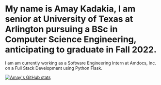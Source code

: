 # My name is Amay Kadakia, I am senior at University of Texas at Arlington pursuing a BSc in Computer Science Engineering, anticipating to graduate in Fall 2022.
I am am currently working as a Software Engineering Intern at Amdocs, Inc. on a Full Stack Development using Python Flask. 

[![Amay's GitHub stats](https://github-readme-stats.vercel.app/api?username=kadakiaamay02)](https://github.com/kadakiaamay02/github-readme-stats)
